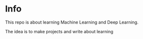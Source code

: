 # Info


This repo is about learning Machine Learning and Deep Learning.

The idea is to make projects and write about learning